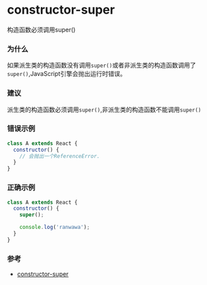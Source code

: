 # constructor-super

构造函数必须调用super()

### 为什么

如果派生类的构造函数没有调用`super()`或者非派生类的构造函数调用了`super()`,JavaScript引擎会抛出运行时错误。

### 建议

派生类的构造函数必须调用`super()`,非派生类的构造函数不能调用`super()`

### 错误示例

```js
class A extends React {
  constructor() {
    // 会抛出一个ReferenceError.
  }
}
```

### 正确示例

```js
class A extends React {
  constructor() {
    super();

    console.log('ranwawa');
  }
}
```

### 参考

- [constructor-super](https://eslint.org/docs/rules/constructor-super)
